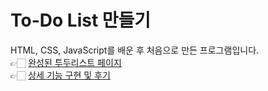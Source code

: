 # To-Do List 만들기

HTML, CSS, JavaScript를 배운 후 처음으로 만든 프로그램입니다.  
👉🏻 [완성된 투두리스트 페이지](https://janeljs.github.io/to-do-list/)  
👉🏻 [상세 기능 구현 및 후기](https://velog.io/@janeljs/JavaScript%EB%A1%9C-To-Do-List-%EB%A7%8C%EB%93%A4%EA%B8%B0)  
